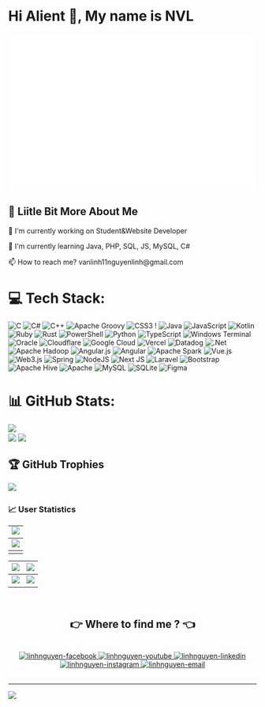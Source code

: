 # Hi Alient 👋, My name is NVL
<a href="#" target="_blank">
  <img src="svg/linhnguyen.svg" width="1200" alt="LinhNguyenNVL" />
</a>

## 💫 Liitle Bit More About Me

<p>🔭 I'm currently working on Student&Website Developer</p>
<p>🌱 I'm currently learning Java, PHP, SQL, JS, MySQL, C#</p>
<p>📫 How to reach me? vanlinh11nguyenlinh@gmail.com</p>


# 💻 Tech Stack:
![C](https://img.shields.io/badge/c-%2300599C.svg?style=plastic&logo=c&logoColor=white) ![C#](https://img.shields.io/badge/c%23-%23239120.svg?style=plastic&logo=c-sharp&logoColor=white) ![C++](https://img.shields.io/badge/c++-%2300599C.svg?style=plastic&logo=c%2B%2B&logoColor=white) ![Apache Groovy](https://img.shields.io/badge/Apache%20Groovy-4298B8.svg?style=plastic&logo=Apache+Groovy&logoColor=white) ![CSS3](https://img.shields.io/badge/css3-%231572B6.svg?style=plastic&logo=css3&logoColor=white) ! ![Java](https://img.shields.io/badge/java-%23ED8B00.svg?style=plastic&logo=openjdk&logoColor=white) ![JavaScript](https://img.shields.io/badge/javascript-%23323330.svg?style=plastic&logo=javascript&logoColor=%23F7DF1E) ![Kotlin](https://img.shields.io/badge/kotlin-%237F52FF.svg?style=plastic&logo=kotlin&logoColor=white) ![Ruby](https://img.shields.io/badge/ruby-%23CC342D.svg?style=plastic&logo=ruby&logoColor=white) ![Rust](https://img.shields.io/badge/rust-%23000000.svg?style=plastic&logo=rust&logoColor=white) ![PowerShell](https://img.shields.io/badge/PowerShell-%235391FE.svg?style=plastic&logo=powershell&logoColor=white) ![Python](https://img.shields.io/badge/python-3670A0?style=plastic&logo=python&logoColor=ffdd54) ![TypeScript](https://img.shields.io/badge/typescript-%23007ACC.svg?style=plastic&logo=typescript&logoColor=white) ![Windows Terminal](https://img.shields.io/badge/Windows%20Terminal-%234D4D4D.svg?style=plastic&logo=windows-terminal&logoColor=white) ![Oracle](https://img.shields.io/badge/Oracle-F80000?style=plastic&logo=oracle&logoColor=white) ![Cloudflare](https://img.shields.io/badge/Cloudflare-F38020?style=plastic&logo=Cloudflare&logoColor=white) ![Google Cloud](https://img.shields.io/badge/GoogleCloud-%234285F4.svg?style=plastic&logo=google-cloud&logoColor=white) ![Vercel](https://img.shields.io/badge/vercel-%23000000.svg?style=plastic&logo=vercel&logoColor=white) ![Datadog](https://img.shields.io/badge/datadog-%23632CA6.svg?style=plastic&logo=datadog&logoColor=white) ![.Net](https://img.shields.io/badge/.NET-5C2D91?style=plastic&logo=.net&logoColor=white) ![Apache Hadoop](https://img.shields.io/badge/Apache%20Hadoop-66CCFF?style=plastic&logo=apachehadoop&logoColor=black) ![Angular.js](https://img.shields.io/badge/angular.js-%23E23237.svg?style=plastic&logo=angularjs&logoColor=white) ![Angular](https://img.shields.io/badge/angular-%23DD0031.svg?style=plastic&logo=angular&logoColor=white) ![Apache Spark](https://img.shields.io/badge/Apache%20Spark-FDEE21?style=plastic&logo=apachespark&logoColor=black) ![Vue.js](https://img.shields.io/badge/vue.js-%2335495e.svg?style=plastic&logo=vuedotjs&logoColor=%234FC08D) ![Web3.js](https://img.shields.io/badge/web3.js-F16822?style=plastic&logo=web3.js&logoColor=white) ![Spring](https://img.shields.io/badge/spring-%236DB33F.svg?style=plastic&logo=spring&logoColor=white) ![NodeJS](https://img.shields.io/badge/node.js-6DA55F?style=plastic&logo=node.js&logoColor=white) ![Next JS](https://img.shields.io/badge/Next-black?style=plastic&logo=next.js&logoColor=white) ![Laravel](https://img.shields.io/badge/laravel-%23FF2D20.svg?style=plastic&logo=laravel&logoColor=white) ![Bootstrap](https://img.shields.io/badge/bootstrap-%238511FA.svg?style=plastic&logo=bootstrap&logoColor=white) ![Apache Hive](https://img.shields.io/badge/Apache%20Hive-FDEE21?style=plastic&logo=apachehive&logoColor=black) ![Apache](https://img.shields.io/badge/apache-%23D42029.svg?style=plastic&logo=apache&logoColor=white) ![MySQL](https://img.shields.io/badge/mysql-%2300000f.svg?style=plastic&logo=mysql&logoColor=white) ![SQLite](https://img.shields.io/badge/sqlite-%2307405e.svg?style=plastic&logo=sqlite&logoColor=white) ![Figma](https://img.shields.io/badge/figma-%23F24E1E.svg?style=plastic&logo=figma&logoColor=white) 
# 📊 GitHub Stats:
![](https://github-readme-stats.vercel.app/api?username=nguyenvanlinh1105&theme=dark&hide_border=false&include_all_commits=false&count_private=false)<br/>
![](https://github-readme-streak-stats.herokuapp.com/?user=nguyenvanlinh1105&theme=dark&hide_border=false)
![](https://github-readme-stats.vercel.app/api/top-langs/?username=nguyenvanlinh1105&theme=dark&hide_border=false&include_all_commits=false&count_private=false&layout=compact)

## 🏆 GitHub Trophies
![](https://github-profile-trophy.vercel.app/?username=nguyenvanlinh1105&theme=radical&no-frame=false&no-bg=true&margin-w=4)

### 📈 User Statistics
<table>
  <tbody>
    <tr>
      <td>
        <a href="https://github-readme-streak-stats.herokuapp.com/?user=nguyenvanlinh1105">
          <img width="705" src="https://github-readme-streak-stats.herokuapp.com/?user=nguyenvanlinh1105&bg_color=30,e96443,904e95&title_color=fff&text_color=fff&theme=radical&hide_border=true">
        </a>
      </td>
    </tr>
  </tbody>
  <tbody>
    <tr>
      <td>
        <a href="https://github-profile-summary-cards.vercel.app/api/cards/profile-details?username=nguyenvanlinh1105">
          <img width="705" src="https://github-profile-summary-cards.vercel.app/api/cards/profile-details?username=nguyenvanlinh1105&theme=dracula"/>
        </a>
      </td>
    </tr>
  </tbody>
  <tbody>
    <tr>
      <td>
        <!-- <a href="https://activity-graph.herokuapp.com/graph?username=nguyenvanlinh1105">
          <img width="705" src="https://activity-graph.herokuapp.com/graph?username=nguyenvanlinh1105&theme=dracula">
        </a> -->
      </td>
    </tr>
  </tbody>
</table>

<table>
  <tbody>
    <tr>
      <th>
        <a href="https://github-profile-summary-cards.vercel.app/api/cards/repos-per-language?username=nguyenvanlinh1105">
          <img src="https://github-profile-summary-cards.vercel.app/api/cards/repos-per-language?username=nguyenvanlinh1105&theme=dracula"/>
        </a>
      </th>
      <th>
        <a href="https://github-profile-summary-cards.vercel.app/api/cards/most-commit-language?username=nguyenvanlinh1105&">
          <img src="https://github-profile-summary-cards.vercel.app/api/cards/most-commit-language?username=nguyenvanlinh1105&theme=dracula"/>
        </a>
      </th>
    </tr>
  </tbody>
  <tbody>
    <tr>
      <td>
        <a href="https://github-profile-summary-cards.vercel.app/api/cards/stats?username=nguyenvanlinh1105">
          <img src="https://github-profile-summary-cards.vercel.app/api/cards/stats?username=nguyenvanlinh1105&theme=dracula"/>
        </a>
      </td>
      <td>
        <a href="https://github-profile-summary-cards.vercel.app/api/cards/productive-time?username=nguyenvanlinh1105">
          <img src="https://github-profile-summary-cards.vercel.app/api/cards/productive-time?username=nguyenvanlinh1105&theme=dracula"/>
        </a>
      </td>
    </tr>
  </tbody>
</table>




<br>
<h2 align="center">👉 Where to find me ? 👈</h2>
<br>
<!-- https://icons8.com -->
<div align="center">
  <a href="https://www.facebook.com/nguynlinh.1105" target="blank">
    <img src="https://img.icons8.com/bubbles/100/000000/facebook-new.png" alt="linhnguyen-facebook" />
  </a>
  <a href="https://www.youtube.com/@nvlmf9597" target="blank">
    <img src="https://img.icons8.com/bubbles/100/000000/youtube-squared.png" alt="linhnguyen-youtube" />
  </a>
  <a href="https://www.linkedin.com" target="blank">
    <img src="https://img.icons8.com/bubbles/100/000000/linkedin.png" alt="linhnguyen-linkedin" />
  </a>
  <a href="https://www.instagram.com/_nguyn.linh/" target="blank">
    <img src="https://img.icons8.com/bubbles/100/000000/instagram.png" alt="linhnguyen-instagram" />
  </a>
  <a href="mailto:vanlinh11nguyenlinh@gmail.com" target="top">
    <img src="https://img.icons8.com/bubbles/100/000000/apple-mail.png" alt="linhnguyen-email" />
  </a>
</div>

<br>

---
[![](https://visitcount.itsvg.in/api?id=nguyenvanlinh1105&icon=0&color=0)](https://visitcount.itsvg.in)




